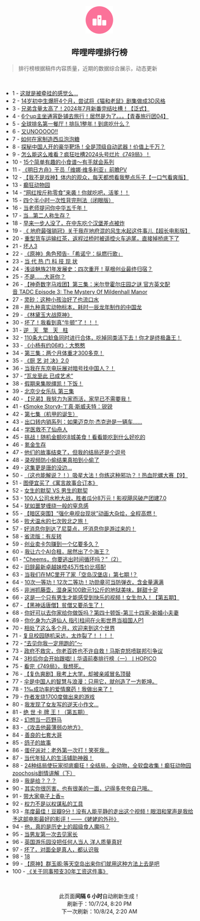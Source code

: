 <div align="center">
    <img src="./assets/icon_rank.png" alt="logo" />
    <h2>哔哩哔哩排行榜</h>
</div>

> 排行榜根据稿件内容质量，近期的数据综合展示，动态更新

<br />

<ul><li><span>1 - <a href=https://www.bilibili.com/BV1uM4cerEVk>这就是被牵挂的感觉么...</a></span></li><li><span>2 - <a href=https://www.bilibili.com/BV1sGxfecEZS>14岁初中生爆肝4个月，尝试将《猫和老鼠》剧集做成3D风格</a></span></li><li><span>3 - <a href=https://www.bilibili.com/BV1F219Y3Ewv>兄弟含量太高了！2024年7月新番完结吐槽！【泛式】</a></span></li><li><span>4 - <a href=https://www.bilibili.com/BV18g1eYPE65>6个up主坐通宵卧铺去旅行！居然是为了。。。【青春旅行团04】</a></span></li><li><span>5 - <a href=https://www.bilibili.com/BV1tL45eVEFU>全球排名第一餐厅！排队1整年！到底吃什么？</a></span></li><li><span>6 - <a href=https://www.bilibili.com/BV1DCx4eUEa2>又UNOOOOO!!</a></span></li><li><span>7 - <a href=https://www.bilibili.com/BV1SM4ce6EFK>如何在家制造西瓜泡泡糖</a></span></li><li><span>8 - <a href=https://www.bilibili.com/BV1Sn1SYrE2A>探秘中国人开的豪华靶场！全是顶级自动武器！价值上千万？</a></span></li><li><span>9 - <a href=https://www.bilibili.com/BV1WR1DYMERi>怎么能这么难看？疯狂吐槽2024头号烂片《749局》！</a></span></li><li><span>10 - <a href=https://www.bilibili.com/BV1mz4Le1EA2>15个简单有趣的小食谱～有手就会系列</a></span></li><li><span>11 - <a href=https://www.bilibili.com/BV1YP4jebEST>《明日方舟》干员「维娜·维多利亚」前瞻PV</a></span></li><li><span>12 - <a href=https://www.bilibili.com/BV1Nj4ceKEUr>【我不是戏神】体内的观众，每天都想看我整点乐子【一口气看爽版】</a></span></li><li><span>13 - <a href=https://www.bilibili.com/BV16t1RYGETy>癫狂动物园</a></span></li><li><span>14 - <a href=https://www.bilibili.com/BV1gQxkebELa>“网红按斤称零食”来袭！你就吃吧，活爹！！</a></span></li><li><span>15 - <a href=https://www.bilibili.com/BV1ZXxtehEPa>四个半小时一次性背完刑法（闭眼版）</a></span></li><li><span>16 - <a href=https://www.bilibili.com/BV1AnxQerEmH>当老师提问你中华五千年！</a></span></li><li><span>17 - <a href=https://www.bilibili.com/BV1yZ4ceTEdz>当...第二人称生存？</a></span></li><li><span>18 - <a href=https://www.bilibili.com/BV1wvxZexEKg>早来一步人没了，在中东吃个汉堡差点被炸</a></span></li><li><span>19 - <a href=https://www.bilibili.com/BV1CL1XYkEVr>《&nbsp;地府最强销冠》关于我在地府混的风生水起这件事儿【超长电影版】</a></span></li><li><span>20 - <a href=https://www.bilibili.com/BV1TS4geeEy7>重型货车运输红茶，返程过桥时被遥控火车追尾，直接掉桥底下了</a></span></li><li><span>21 - <a href=https://www.bilibili.com/BV1GaxCewEcH>坏人3</a></span></li><li><span>22 - <a href=https://www.bilibili.com/BV1Dq1qYGERM>《原神》角色预告-「希诺宁：纵燃行歌」</a></span></li><li><span>23 - <a href=https://www.bilibili.com/BV1RxxpeyEww>当&nbsp;代&nbsp;热&nbsp;门&nbsp;科&nbsp;技&nbsp;现&nbsp;状</a></span></li><li><span>24 - <a href=https://www.bilibili.com/BV1hMxgeBEpS>浅谈魅族21年发展史：四次重开！草根创业最终归宿？</a></span></li><li><span>25 - <a href=https://www.bilibili.com/BV1esxRevEBh>不是……大哥你？</a></span></li><li><span>26 - <a href=https://www.bilibili.com/BV15vxSeWE7N>【神奇数字马戏团】第三集：米尔登霍尔庄园之谜&nbsp;官方英文配音&nbsp;TADC&nbsp;Episode&nbsp;3:&nbsp;The&nbsp;Mystery&nbsp;Of&nbsp;Mildenhall&nbsp;Manor</a></span></li><li><span>27 - <a href=https://www.bilibili.com/BV1E41XYNEEk>灵砂：这种小孩治好了也流口水</a></span></li><li><span>28 - <a href=https://www.bilibili.com/BV1jqx9eBEdm>用九种真实动物标本，耗时一辰龙年制作的中国龙</a></span></li><li><span>29 - <a href=https://www.bilibili.com/BV1Th19YHE6n>《林黛玉大战原神》</a></span></li><li><span>30 - <a href=https://www.bilibili.com/BV1wT1dY1EV4>坏了！我看到真“牛顿”了！！！</a></span></li><li><span>31 - <a href=https://www.bilibili.com/BV1RixSeQEBP>逆&nbsp;&nbsp;&nbsp;天&nbsp;&nbsp;&nbsp;擎&nbsp;&nbsp;&nbsp;天&nbsp;&nbsp;&nbsp;柱</a></span></li><li><span>32 - <a href=https://www.bilibili.com/BV1vq1RYKEjS>110条大口鲶鱼同时进行合体，吃掉同类活下去！你才是终极蛊王！</a></span></li><li><span>33 - <a href=https://www.bilibili.com/BV1sXx4ekEC3>《小杨有约06#》：大憨憨</a></span></li><li><span>34 - <a href=https://www.bilibili.com/BV1B11QYAE2L>第三集：两个月体重才300多克！</a></span></li><li><span>35 - <a href=https://www.bilibili.com/BV1YR1SYEEfT>《厨&nbsp;艺&nbsp;对&nbsp;决》2.0</a></span></li><li><span>36 - <a href=https://www.bilibili.com/BV1Uox9e9EL1>当我在东京电玩展对暗号找中国人？！</a></span></li><li><span>37 - <a href=https://www.bilibili.com/BV13UxkehEpk>“瓦龙至此&nbsp;已成艺术”</a></span></li><li><span>38 - <a href=https://www.bilibili.com/BV1jM4FeQE2P>假期来集脱缰凯！下饭！</a></span></li><li><span>39 - <a href=https://www.bilibili.com/BV1yy1vYfEmQ>北京少女乐队&nbsp;第三集</a></span></li><li><span>40 - <a href=https://www.bilibili.com/BV1jh1XYaEb9>【兄弟】我努力为家而活，家早已不需要我！</a></span></li><li><span>41 - <a href=https://www.bilibili.com/BV1XUx9eFE8a>《Smoke&nbsp;Story》-丁真·斯威夫特：锐锐</a></span></li><li><span>42 - <a href=https://www.bilibili.com/BV176x9eiEMv>第七集（机甲的诞生）</a></span></li><li><span>43 - <a href=https://www.bilibili.com/BV1Rp1dYeEw3>出口转内销系列：如果迈克尔·杰克逊是一辆车……</a></span></li><li><span>44 - <a href=https://www.bilibili.com/BV1CZ1DYKE5d>学医救不了仙舟人</a></span></li><li><span>45 - <a href=https://www.bilibili.com/BV14H1iYeEev>挑战！随机金额吃8城美食！看看能吃到什么好吃的</a></span></li><li><span>46 - <a href=https://www.bilibili.com/BV1L54FemET6>氪金生存</a></span></li><li><span>47 - <a href=https://www.bilibili.com/BV1cT1dY1EVU>他们的故事结束了，但我的结局还是个逗号</a></span></li><li><span>48 - <a href=https://www.bilibili.com/BV1BcxZeUEDM>录视频防小偷结果真拍到小偷了</a></span></li><li><span>49 - <a href=https://www.bilibili.com/BV1Z919YvE4A>这集更是唐的没边...</a></span></li><li><span>50 - <a href=https://www.bilibili.com/BV1Jn1DYhEcB>（这也能解说？！）吸星大法！你练这种邪功？！热血陀螺大赛【9】</a></span></li><li><span>51 - <a href=https://www.bilibili.com/BV19ixfeCEaN>图便宜买了《寓言故事合订本》</a></span></li><li><span>52 - <a href=https://www.bilibili.com/BV1HT1dY1ErJ>女生的默契&nbsp;VS&nbsp;男生的默契</a></span></li><li><span>53 - <a href=https://www.bilibili.com/BV1PbxdeQE44>100人公司水枪大战，胜者瓜分8万元！影视飓风破产团建7.0</a></span></li><li><span>54 - <a href=https://www.bilibili.com/BV1MgxQeEEmG>犹如噩梦缠绕一般的窒息感</a></span></li><li><span>55 - <a href=https://www.bilibili.com/BV1VY1DYpE8U>【暗区突围】“强化电视台现状”动画大杂烩，全程高燃！</a></span></li><li><span>56 - <a href=https://www.bilibili.com/BV1eb4MegEqf>败犬温水的七次败北之旅！</a></span></li><li><span>57 - <a href=https://www.bilibili.com/BV1qW1UYDEij>好消息你到达了尼莫点，坏消息你是游过来的！</a></span></li><li><span>58 - <a href=https://www.bilibili.com/BV1GB1XYoEsC>省流版：有反转</a></span></li><li><span>59 - <a href=https://www.bilibili.com/BV13PxQepEHg>创业卖卡包赚到一个亿要多久？</a></span></li><li><span>60 - <a href=https://www.bilibili.com/BV1MkxeeYEEb>我让六个AI合租，居然出了个海王？</a></span></li><li><span>61 - <a href=https://www.bilibili.com/BV1Yvxfe5EYG>&quot;Cheems，你要逃出时间循环吗？”（2）</a></span></li><li><span>62 - <a href=https://www.bilibili.com/BV1gt19YWEW4>旧辞最新卓越妹控45万性价比搭配</a></span></li><li><span>63 - <a href=https://www.bilibili.com/BV1ci1fYWE8o>当我们在MC里开了家「空岛汉堡店」第七期&nbsp;!？</a></span></li><li><span>64 - <a href=https://www.bilibili.com/BV1H9xoeWEWi>10次一等功！12次二等功！功勋章可当防弹衣，含金量满满</a></span></li><li><span>65 - <a href=https://www.bilibili.com/BV1YB1XYoEHG>非洲抓藤壶，湿身采100欧元1公斤的地狱美味，鲜甜十足</a></span></li><li><span>66 - <a href=https://www.bilibili.com/BV1PksZeoE8D>这是一个只有男生才能感受到快乐的视频！女生勿入！【第五期】</a></span></li><li><span>67 - <a href=https://www.bilibili.com/BV1KQ1DYgEGt>【黑神话唐僧】贫僧又要杀生了！</a></span></li><li><span>68 - <a href=https://www.bilibili.com/BV1x31XYLEUH>你好可以去你家给你做饭吗？第四十顿饭-第三十四家-新婚小夫妻</a></span></li><li><span>69 - <a href=https://www.bilibili.com/BV1Ko1RYpEZH>你化身为六道仙人&nbsp;指引柱间在火影世界当祖国人P1</a></span></li><li><span>70 - <a href=https://www.bilibili.com/BV1Bs4cefEd4>相处了这么多个月，欢迎来到这个世界</a></span></li><li><span>71 - <a href=https://www.bilibili.com/BV1dL19YhEdK>复旦校园随机采访，太炸裂了！！！！</a></span></li><li><span>72 - <a href=https://www.bilibili.com/BV1Be1RYME53>“去见你我一定用跑的”～</a></span></li><li><span>73 - <a href=https://www.bilibili.com/BV1Ju1dY5Ekc>政府不救灾，你老百姓也不许自救！马斯克怒喷联邦引争议</a></span></li><li><span>74 - <a href=https://www.bilibili.com/BV1dH1dYKExe>3秒后你会开始跟唱!丨华语前奏排行榜（一）丨HOPICO</a></span></li><li><span>75 - <a href=https://www.bilibili.com/BV1cjxfetE2a>看完《749局》，我想死。</a></span></li><li><span>76 - <a href=https://www.bilibili.com/BV1A4x9eLEdn>【复仇爽剧】我考上大学，却被亲戚冒名顶替</a></span></li><li><span>77 - <a href=https://www.bilibili.com/BV1t54AeLEhM>伞是中国人的智慧与浪漫：只用它，就创造了一方乾坤。</a></span></li><li><span>78 - <a href=https://www.bilibili.com/BV1AyxTe7EhM>1‰成功率的爱情魔药！我做出来了！</a></span></li><li><span>79 - <a href=https://www.bilibili.com/BV1tV1oY8E82>作者发烧1700度做出来的游戏</a></span></li><li><span>80 - <a href=https://www.bilibili.com/BV1nb1oYJELp>我发现了女友写的逆天小作文...</a></span></li><li><span>81 - <a href=https://www.bilibili.com/BV1wK1dYjEob>绝&nbsp;世&nbsp;卡&nbsp;牌&nbsp;王！（第五期）</a></span></li><li><span>82 - <a href=https://www.bilibili.com/BV1fV1dY6Ee5>幻想当一匹野马</a></span></li><li><span>83 - <a href=https://www.bilibili.com/BV1VQxZeyEi3>《攻击他最薄弱の地方》</a></span></li><li><span>84 - <a href=https://www.bilibili.com/BV1wn4ceYEcG>善良的七套大哥</a></span></li><li><span>85 - <a href=https://www.bilibili.com/BV1cqxvedEfY>鸽子的故事</a></span></li><li><span>86 - <a href=https://www.bilibili.com/BV1X9xZeGExZ>蛋仔派对：老外第一次打！笑死我…</a></span></li><li><span>87 - <a href=https://www.bilibili.com/BV1wJxfexEs2>当代年轻人的生活辅助神器！</a></span></li><li><span>88 - <a href=https://www.bilibili.com/BV1KY4weVExX>24种结局使玩家彻底癫狂！全结局，全动物，全软盘收集！癫狂动物园zoochosis剧情讲解（下）</a></span></li><li><span>89 - <a href=https://www.bilibili.com/BV1RqxQefEFm>我是给？？？</a></span></li><li><span>90 - <a href=https://www.bilibili.com/BV1MD1RY4EyP>其实你很厉害，也有很美的一面，记得多夸夸自己哦。</a></span></li><li><span>91 - <a href=https://www.bilibili.com/BV1P7xQeCEoZ>带大家电子上香~</a></span></li><li><span>92 - <a href=https://www.bilibili.com/BV1h21XYHEw5>权力不是以权谋私的工具</a></span></li><li><span>93 - <a href=https://www.bilibili.com/BV1Ni4FeYEAb>年度最佳！豆瓣9分！没有人能平静的走出这个视频！眼泪和掌声是我给予这部电影最好的影评！——《姥姥的外孙》</a></span></li><li><span>94 - <a href=https://www.bilibili.com/BV1sBxDegE9B>他，真的是历史上的超级食人魔吗？</a></span></li><li><span>95 - <a href=https://www.bilibili.com/BV1491XY2EGU>当男友第一次去见家长</a></span></li><li><span>96 - <a href=https://www.bilibili.com/BV1u51iYuENq>英国游乐园没把任何人当人&nbsp;洋人质量真好</a></span></li><li><span>97 - <a href=https://www.bilibili.com/BV1Su1RYsECL>坏了，对面全是真人，都认识我</a></span></li><li><span>98 - <a href=https://www.bilibili.com/BV1Lh1DY9EkH>18</a></span></li><li><span>99 - <a href=https://www.bilibili.com/BV1X81vYuELc>【原神】群玉阁:等天空岛出来你们就用这种方法上去是吧</a></span></li><li><span>100 - <a href=https://www.bilibili.com/BV14Ux4eLErq>《关于同事预支30年工资这件事》</a></span></li></ul>

<br />

<p align=center>此页面<strong>间隔 6 小时</strong>自动刷新生成！<br>刷新于：10/7/24, 8:20 PM<br>下一次刷新：10/8/24, 2:20 AM</p>
